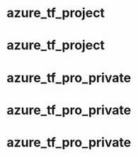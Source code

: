 # azure_tf_project
# azure_tf_project
# azure_tf_pro_private
# azure_tf_pro_private
# azure_tf_pro_private
